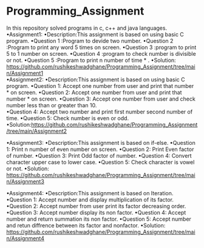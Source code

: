 # Programming_Assignment
In this repository solved programs in c, c++ and java languages.
•Assignment1:
    •Description:This assignment is based on using basic C program.
    •Question 1 :Program to devide two number.
    •Question 2 :Program to print any word 5 times on screen.
    •Question 3 :program to print 5 to 1 number on screen.
    •Question 4 :program to check number is divisible or not.
    •Question 5 :Program to print n number of time * .
•Solution: https://github.com/rushikeshwadghane/Programming_Assignment/tree/main/Assignment1    
•Assignment2:
    •Description:This assignment is based on using basic C program.
    •Question 1: Accept one number from user and print that number * on screen.
    •Question 2: Accept one number from user and print that number * on screen.
    •Question 3: Accept one number from user and check number less than or greater than 10.   
    •Question 4: Accept two number and print first number second number of time.
    •Question 5: Check number is even or odd.
•Solution:https://github.com/rushikeshwadghane/Programming_Assignment/tree/main/Assignment2

•Assignment3:
    •Description:This assignment is based on if-else.
    •Question 1: Print n number of even number on screen.
    •Question 2: Print Even factor of number.
    •Question 3: Print Odd factor of number.
    •Question 4: Convert character upper case to lower case.
    •Question 5: Check character  is vowel or not.
•Solution: https://github.com/rushikeshwadghane/Programming_Assignment/tree/main/Assignment3

•Assignment4:
    •Description:This assignment is based on Iteration.
    •Question 1: Accept number and display multiplication of its factor.
    •Question 2: Accept  number from user print its factor decreasing order.
    •Question 3: Accept number display its non factor.
    •Question 4: Accept number and return summation its non factor. 
    •Question 5: Accept number and retun diffrence between its factor and nonfactor.
•Solution: https://github.com/rushikeshwadghane/Programming_Assignment/tree/main/Assignment4    


